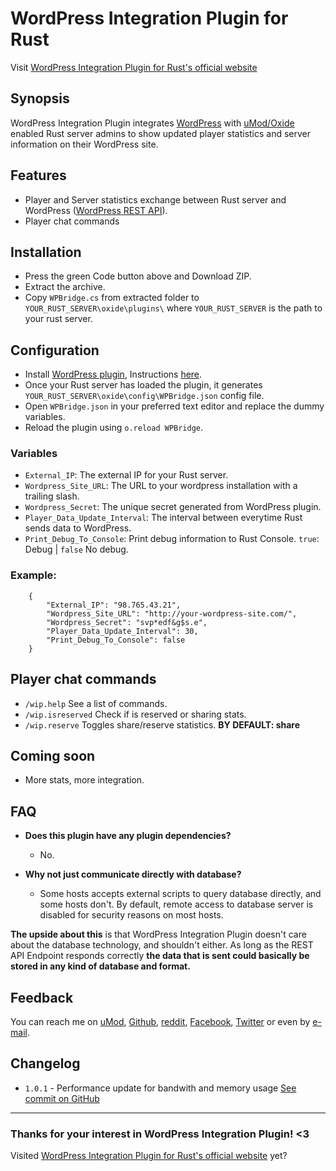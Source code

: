 
# WordPress Integration Plugin for Rust

Visit [WordPress Integration Plugin for Rust's official website](https://wpbridge.danlevi.no/)

## Synopsis

WordPress Integration Plugin integrates [WordPress](https://wordpress.org/) with [uMod/Oxide](https://umod.org/games/rust) enabled Rust server admins to show updated player statistics and server information on their WordPress site.

## Features

+ Player and Server statistics exchange between Rust server and WordPress ([WordPress REST API](https://developer.wordpress.com/docs/api/)).
+ Player chat commands

## Installation

+ Press the green Code button above and Download ZIP.
+ Extract the archive.
+ Copy `WPBridge.cs` from extracted folder to `YOUR_RUST_SERVER\oxide\plugins\` where `YOUR_RUST_SERVER` is the path to your rust server.

## Configuration

+ Install [WordPress plugin](https://wordpress.org/plugins/wpbridge-for-rust/), Instructions [here](https://github.com/Dan-Levi/wpbridge-wordpress).
+ Once your Rust server has loaded the plugin, it generates `YOUR_RUST_SERVER\oxide\config\WPBridge.json` config file.
+ Open `WPBridge.json` in your preferred text editor and replace the dummy variables.
+ Reload the plugin using `o.reload WPBridge`.

### Variables
+ `External_IP`: The external IP for your Rust server.
+ `Wordpress_Site_URL`: The URL to your wordpress installation with a trailing slash.
+ `Wordpress_Secret`: The unique secret generated from WordPress plugin.
+ `Player_Data_Update_Interval`: The interval between everytime Rust sends data to WordPress.
+ `Print_Debug_To_Console`: Print debug information to Rust Console. `true`: Debug | `false` No debug.


### Example:

        {
            "External_IP": "98.765.43.21",
            "Wordpress_Site_URL": "http://your-wordpress-site.com/",
            "Wordpress_Secret": "svp*edf&g$s.e",
            "Player_Data_Update_Interval": 30,
            "Print_Debug_To_Console": false
        }

## Player chat commands

+ `/wip.help` See a list of commands.
+ `/wip.isreserved` Check if is reserved or sharing stats.
+ `/wip.reserve` Toggles share/reserve statistics. **BY DEFAULT: share**

## Coming soon

+ More stats, more integration.

## FAQ
+ **Does this plugin have any plugin dependencies?**
  + No.
+ **Why not just communicate directly with database?**
  
  + Some hosts accepts external scripts to query database directly, and some hosts don't.
  By default, remote access to database server is disabled for security reasons on most hosts.

**The upside about this** is that WordPress Integration Plugin doesn't care about the database technology, and shouldn't either. As long as the REST API Endpoint responds correctly **the data that is sent could basically be stored in any kind of database and format.**

## Feedback
You can reach me on [uMod](https://umod.org/user/Murky), [Github](https://github.com/Dan-Levi), [reddit](https://www.reddit.com/user/Danbannan), [Facebook](https://www.facebook.com/danlevi.no/), [Twitter](https://twitter.com/DanLeviH) or even by [e-mail](danbannan@gmail.com).

## Changelog
+ `1.0.1` - Performance update for bandwith and memory usage [See commit on GitHub](https://github.com/Dan-Levi/wpbridge-rust/commit/377b3347d0c9a9e853d30f632ce5019466ea95aa)  

---

### **Thanks** for your interest in WordPress Integration Plugin! <3
Visited [WordPress Integration Plugin for Rust's official website](https://wpbridge.danlevi.no/) yet?